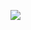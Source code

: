 [![](https://mermaid.ink/img/pako:eNqtVMFu2zAM_RVC58RxnDZdfehpxYZhXQs0p83DwFh0rMyWPIluGwT591FOmqFA12JYL7ZF0nzvkRS3qnSaVK4C_erJlvTe4MpjW9ild_eB_PjiQp535HP4uFjcwM317QJq5i7kk0ngXhsKSRmSmppg7E-TVGZCD9h2DWHXTSzd_7COqbCFjW9wkgoeM-7fUHpCpgAIEg77sOWaSh4BWg2odQDDwE6OgN7jBkpsGtJDbCjsPs9YuB5YH8gGRu4DRIkwS7OnJI6hhw_Q7shh-PvD5SJick3gKXROYKAm1OQDNK5ENs7CE7F7Nn-tXUz4D6V7QdvV50HUGyG1aKy4nwf743w7rPULUOvwSpukqZ4D0AOVPRu7gnUYDx3mGlk6JXMcxP_p9voLaGSEyrv2cdSedOc_ZMTEQtXZZ4V825bOMlnOoVALoVOoUeRC8ZylWTaeTsfp2WJ6mp-c5rM0SdPzr4WC3QiSJPn-SgH2ymVW42TSncBALfekEdehBHaY0WGA4gRrE7oGN2qkWvJSZC33fVtYEDKSoqVCRV6aKuwboVrYnYRiz-52Y0uVs-9ppPouCjisB5VX2ISj9VIbdv5obFy8JCrfKt50cbmsTGBJKUWpzCrae9-I-bHc0Z2sDNf9MildOwlG19Lj-u58Ppln83eYzWh-NsPT2UyXy-n5uyo7mVb6LJ1mqHa7kaIB_2q_yYaFtvsNG5W3xA?type=png)](https://mermaid.live/edit#pako:eNqtVMFu2zAM_RVC58RxnDZdfehpxYZhXQs0p83DwFh0rMyWPIluGwT591FOmqFA12JYL7ZF0nzvkRS3qnSaVK4C_erJlvTe4MpjW9ild_eB_PjiQp535HP4uFjcwM317QJq5i7kk0ngXhsKSRmSmppg7E-TVGZCD9h2DWHXTSzd_7COqbCFjW9wkgoeM-7fUHpCpgAIEg77sOWaSh4BWg2odQDDwE6OgN7jBkpsGtJDbCjsPs9YuB5YH8gGRu4DRIkwS7OnJI6hhw_Q7shh-PvD5SJick3gKXROYKAm1OQDNK5ENs7CE7F7Nn-tXUz4D6V7QdvV50HUGyG1aKy4nwf743w7rPULUOvwSpukqZ4D0AOVPRu7gnUYDx3mGlk6JXMcxP_p9voLaGSEyrv2cdSedOc_ZMTEQtXZZ4V825bOMlnOoVALoVOoUeRC8ZylWTaeTsfp2WJ6mp-c5rM0SdPzr4WC3QiSJPn-SgH2ymVW42TSncBALfekEdehBHaY0WGA4gRrE7oGN2qkWvJSZC33fVtYEDKSoqVCRV6aKuwboVrYnYRiz-52Y0uVs-9ppPouCjisB5VX2ISj9VIbdv5obFy8JCrfKt50cbmsTGBJKUWpzCrae9-I-bHc0Z2sDNf9MildOwlG19Lj-u58Ppln83eYzWh-NsPT2UyXy-n5uyo7mVb6LJ1mqHa7kaIB_2q_yYaFtvsNG5W3xA)
